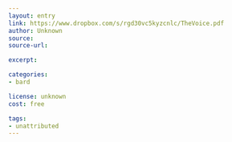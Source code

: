 ```yaml
---
layout: entry
link: https://www.dropbox.com/s/rgd30vc5kyzcnlc/TheVoice.pdf
author: Unknown
source:
source-url:

excerpt:

categories:
- bard

license: unknown
cost: free

tags:
- unattributed
---
```

